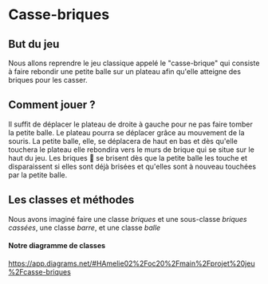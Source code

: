 # Casse-briques

## But du jeu
Nous allons reprendre le jeu classique appelé le "casse-brique" qui consiste à faire rebondir une petite balle sur un plateau afin qu'elle atteigne des briques pour les casser.

## Comment jouer ?
Il suffit de déplacer le plateau de droite à gauche pour ne pas faire tomber la petite balle. Le plateau pourra se déplacer grâce au mouvement de la souris. La petite balle, elle, se déplacera de haut en bas et dès qu'elle touchera le plateau elle rebondira vers le murs de brique qui se situe sur le haut du jeu. Les briques 🧱 se brisent dès que la petite balle les touche et disparaissent si elles sont déjà brisées et qu'elles sont à nouveau touchées par la petite balle. 

## Les classes et méthodes
Nous avons imaginé faire une classe *briques* et une sous-classe *briques cassées*, une classe *barre*, et une classe *balle*


#### Notre diagramme de classes
https://app.diagrams.net/#HAmelie02%2Foc20%2Fmain%2Fprojet%20jeu%2Fcasse-briques
